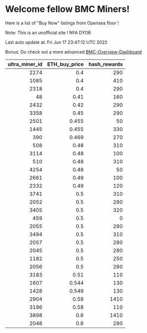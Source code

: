 # Welcome fellow BMC Miners!
Here is a list of "Buy Now" listings from Opensea floor !

Note: This is an unofficial site ! NFA DYOR

Last auto update at: Fri Jun 17 23:47:12 UTC 2022

Bonus: Do check out a more advanced [BMC-Overview-Dashboard](https://dune.com/defifunk/BMC-Overview-Dashboard)


|   ultra_miner_id |   ETH_buy_price |   hash_rewards |
|-----------------:|----------------:|---------------:|
|             2274 |           0.4   |            290 |
|             1085 |           0.4   |            410 |
|             2318 |           0.4   |            290 |
|               48 |           0.41  |            160 |
|             2432 |           0.42  |            290 |
|             3358 |           0.45  |            290 |
|             2501 |           0.455 |             50 |
|             1445 |           0.455 |            330 |
|              390 |           0.469 |            270 |
|              508 |           0.48  |            310 |
|             3114 |           0.48  |            100 |
|              510 |           0.48  |            310 |
|             4254 |           0.48  |             50 |
|             2661 |           0.49  |            100 |
|             2332 |           0.49  |            120 |
|             3741 |           0.5   |            310 |
|             2052 |           0.5   |            280 |
|             3405 |           0.5   |            320 |
|              459 |           0.5   |              0 |
|             2055 |           0.5   |            280 |
|             3494 |           0.5   |            310 |
|             2057 |           0.5   |            280 |
|             2045 |           0.5   |            280 |
|             1182 |           0.5   |            250 |
|             2056 |           0.5   |            280 |
|             3183 |           0.51  |            110 |
|             1607 |           0.544 |            130 |
|             1428 |           0.549 |            130 |
|             2904 |           0.58  |           1410 |
|             3186 |           0.58  |            110 |
|             3898 |           0.6   |           1410 |
|             2048 |           0.6   |            280 |